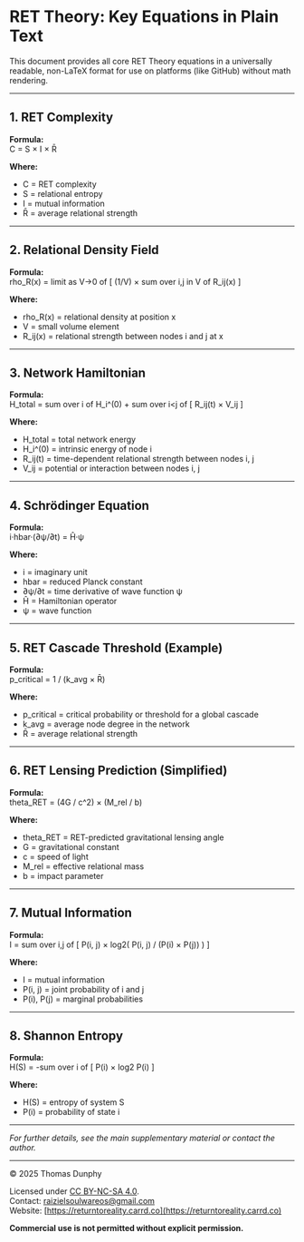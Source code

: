 # RET Theory: Key Equations in Plain Text

This document provides all core RET Theory equations in a universally readable, non-LaTeX format for use on platforms (like GitHub) without math rendering.

---

## 1. RET Complexity

**Formula:**  
C = S × I × R̄

**Where:**  
- C = RET complexity  
- S = relational entropy  
- I = mutual information  
- R̄ = average relational strength

---

## 2. Relational Density Field

**Formula:**  
rho_R(x) = limit as V→0 of [ (1/V) × sum over i,j in V of R_ij(x) ]

**Where:**  
- rho_R(x) = relational density at position x  
- V = small volume element  
- R_ij(x) = relational strength between nodes i and j at x

---

## 3. Network Hamiltonian

**Formula:**  
H_total = sum over i of H_i^(0) + sum over i<j of [ R_ij(t) × V_ij ]

**Where:**  
- H_total = total network energy  
- H_i^(0) = intrinsic energy of node i  
- R_ij(t) = time-dependent relational strength between nodes i, j  
- V_ij = potential or interaction between nodes i, j

---

## 4. Schrödinger Equation

**Formula:**  
i·hbar·(∂ψ/∂t) = Ĥ·ψ

**Where:**  
- i = imaginary unit  
- hbar = reduced Planck constant  
- ∂ψ/∂t = time derivative of wave function ψ  
- Ĥ = Hamiltonian operator  
- ψ = wave function

---

## 5. RET Cascade Threshold (Example)

**Formula:**  
p_critical = 1 / (k_avg × R̄)

**Where:**  
- p_critical = critical probability or threshold for a global cascade  
- k_avg = average node degree in the network  
- R̄ = average relational strength

---

## 6. RET Lensing Prediction (Simplified)

**Formula:**  
theta_RET = (4G / c^2) × (M_rel / b)

**Where:**  
- theta_RET = RET-predicted gravitational lensing angle  
- G = gravitational constant  
- c = speed of light  
- M_rel = effective relational mass  
- b = impact parameter

---

## 7. Mutual Information

**Formula:**  
I = sum over i,j of [ P(i, j) × log2( P(i, j) / (P(i) × P(j)) ) ]

**Where:**  
- I = mutual information  
- P(i, j) = joint probability of i and j  
- P(i), P(j) = marginal probabilities

---

## 8. Shannon Entropy

**Formula:**  
H(S) = -sum over i of [ P(i) × log2 P(i) ]

**Where:**  
- H(S) = entropy of system S  
- P(i) = probability of state i

---

*For further details, see the main supplementary material or contact the author.*

---

© 2025 Thomas Dunphy

Licensed under [CC BY-NC-SA 4.0](https://creativecommons.org/licenses/by-nc-sa/4.0/).  
Contact: [raizielsoulwareos@gmail.com](mailto:raizielsoulwareos@gmail.com)  
Website: [https://returntoreality.carrd.co](https://returntoreality.carrd.co) <!-- Replace with your actual website url -->

**Commercial use is not permitted without explicit permission.**

